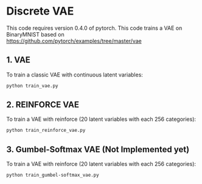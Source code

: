 # Discrete VAE

This code requires version 0.4.0 of pytorch.
This code trains a VAE on BinaryMNIST based on https://github.com/pytorch/examples/tree/master/vae

## 1. VAE
To train a classic VAE with continuous latent variables:

```bash
python train_vae.py
```

## 2. REINFORCE VAE
To train a VAE with reinforce (20 latent variables with each 256 categories):

```bash
python train_reinforce_vae.py
```

## 3. Gumbel-Softmax VAE (Not Implemented yet)
To train a VAE with reinforce (20 latent variables with each 256 categories):

```bash
python train_gumbel-softmax_vae.py
```
